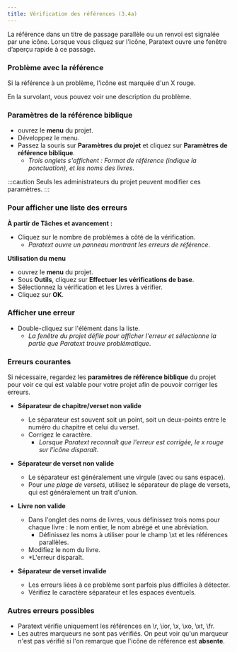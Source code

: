```yaml
---
title: Vérification des références (3.4a)
---
```

La référence dans un titre de passage parallèle ou un renvoi est signalée par une icône. Lorsque vous cliquez sur l'icône, Paratext ouvre une fenêtre d’aperçu rapide à ce passage.

### Problème avec la référence

Si la référence à un problème, l'icône est marquée d'un X rouge.

En la survolant, vous pouvez voir une description du problème.

### Paramètres de la référence biblique

-   ouvrez le **menu** du projet.
-   Développez le menu.
-   Passez la souris sur **Paramètres du projet** et cliquez sur **Paramètres de référence biblique**.  
    - *Trois onglets s'affichent : Format de référence (indique la ponctuation), et les noms des livres*.

:::caution
Seuls les administrateurs du projet peuvent modifier ces paramètres.
:::
### Pour afficher une liste des erreurs

**À partir de Tâches et avancement :**

-   Cliquez sur le nombre de problèmes à côté de la vérification.
    -  *Paratext ouvre un panneau montrant les erreurs de référence*.

**Utilisation du menu**

-   ouvrez le **menu** du projet.
-   Sous **Outils**, cliquez sur **Effectuer les vérifications de base**.
-   Sélectionnez la vérification et les Livres à vérifier.
-   Cliquez sur **OK**.

### Afficher une erreur

-   Double-cliquez sur l'élément dans la liste.
    -  *La fenêtre du projet défile pour afficher l'erreur et sélectionne la partie que Paratext trouve problématique*.

### Erreurs courantes

Si nécessaire, regardez les **paramètres de référence biblique** du projet pour voir ce qui est valable pour votre projet afin de pouvoir corriger les erreurs.

- **Séparateur de chapitre/verset non valide**
    -  Le séparateur est souvent soit un point, soit un deux-points entre le numéro du chapitre et celui du verset.
    -   Corrigez le caractère.
        -  *Lorsque Paratext reconnaît que l'erreur est corrigée, le x rouge sur l'icône disparaît*.

-   **Séparateur de verset non valide**  
    -   Le séparateur est généralement une virgule (avec ou sans espace).
    -   Pour *une plage de versets*, utilisez le séparateur de plage de versets, qui est généralement un trait d'union.

-  **Livre non valide**  
    - Dans l'onglet des noms de livres, vous définissez trois noms pour chaque livre : le nom entier, le nom abrégé et une abréviation.
        - Définissez les noms à utiliser pour le champ \\xt et les références parallèles.
    -   Modifiez le nom du livre.
    -  *L'erreur disparaît.

-  **Séparateur de verset invalide**

    -   Les erreurs liées à ce problème sont parfois plus difficiles à détecter.
    -   Vérifiez le caractère séparateur et les espaces éventuels.

### Autres erreurs possibles

-  Paratext vérifie uniquement les références en \\r, \\ior, \\x, \\xo, \\xt, \\fr.
-  Les autres marqueurs ne sont pas vérifiés. On peut voir qu'un marqueur n'est pas vérifié si l'on remarque que l'icône de référence est **absente**.

